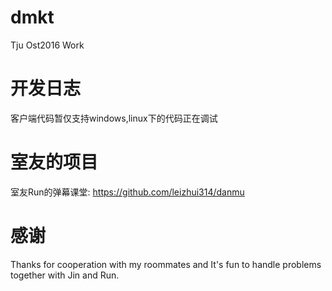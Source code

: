 # dmkt
Tju Ost2016 Work

# 开发日志
客户端代码暂仅支持windows,linux下的代码正在调试

# 室友的项目
室友Run的弹幕课堂:
https://github.com/leizhui314/danmu

# 感谢
Thanks for cooperation with my roommates and It's fun to handle problems together with Jin and Run.
